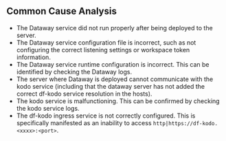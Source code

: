 ## Common Cause Analysis

- The Dataway service did not run properly after being deployed to the server.
- The Dataway service configuration file is incorrect, such as not configuring the correct listening settings or workspace token information.
- The Dataway service runtime configuration is incorrect. This can be identified by checking the Dataway logs.
- The server where Dataway is deployed cannot communicate with the kodo service (including that the dataway server has not added the correct df-kodo service resolution in the hosts).
- The kodo service is malfunctioning. This can be confirmed by checking the kodo service logs.
- The df-kodo ingress service is not correctly configured. This is specifically manifested as an inability to access `http|https://df-kodo.<xxxx>:<port>`.